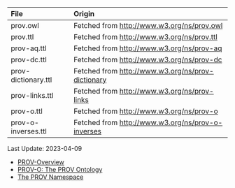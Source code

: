| File                              | Origin                                                                            |
|:----------------------------------|:----------------------------------------------------------------------------------|
| prov.owl                          | Fetched from <http://www.w3.org/ns/prov.owl>                                      |
| prov.ttl                          | Fetched from <http://www.w3.org/ns/prov.ttl>                                      |
| prov-aq.ttl                       | Fetched from <http://www.w3.org/ns/prov-aq>                                       |
| prov-dc.ttl                       | Fetched from <http://www.w3.org/ns/prov-dc>                                       |
| prov-dictionary.ttl               | Fetched from <http://www.w3.org/ns/prov-dictionary>                               |
| prov-links.ttl                    | Fetched from <http://www.w3.org/ns/prov-links>                                    |
| prov-o.ttl                        | Fetched from <http://www.w3.org/ns/prov-o>                                        |
| prov-o-inverses.ttl               | Fetched from <http://www.w3.org/ns/prov-o-inverses>                               |

Last Update: 2023-04-09

* [PROV-Overview](https://www.w3.org/TR/2013/NOTE-prov-overview-20130430/)
* [PROV-O: The PROV Ontology](https://www.w3.org/TR/2013/REC-prov-o-20130430/)
* [The PROV Namespace](https://www.w3.org/ns/prov)
